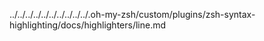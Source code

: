 ../../../../../../../../../../.oh-my-zsh/custom/plugins/zsh-syntax-highlighting/docs/highlighters/line.md